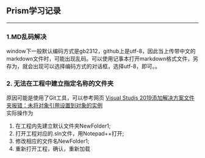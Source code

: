 ﻿## Prism学习记录
***
### 1.MD乱码解决
window下一般默认编码方式是gb2312，github上是utf-8，因此当上传带中文的markdown文件时，可能出现乱码。可以使用记事本打开markdown格式文件，另存为，就会出现可以选择编码方式的对话框，选择utf-8，即可。。
### 2. 无法在工程中建立指定名称的文件夹
原因可能是使用了Git工具，可以参考网页 <a href="https://www.cnblogs.com/lanrenka/p/17678884.html" title="Visual Studis 2019添加解决方案文件夹报错：未将对象引用设置到对象的实例">Visual Studis 2019添加解决方案文件夹报错：未将对象引用设置到对象的实例</a>  
实际操作为
1. 在工程内先建立默认文件夹NewFolder1;
2. 打开工程对应的.sln文件，用Notepad++打开;
3. 修改相应的文件名NewFolder1;
4. 重新打开工程，确认，重新加载